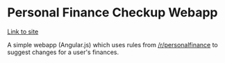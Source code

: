 # Personal Finance Checkup Webapp 

[Link to site](http://afaqurk.github.io/personal-finance-checkup)

A simple webapp (Angular.js) which uses rules from [/r/personalfinance](http://www.reddit.com/r/personalfinance/wiki/index) to suggest changes for a user's finances.


